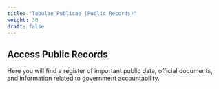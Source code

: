 ```yaml
---
title: "Tabulae Publicae (Public Records)"
weight: 30
draft: false
---
```


## Access Public Records

Here you will find a register of important public data, official documents, and information related to government accountability.

